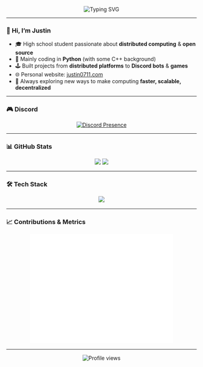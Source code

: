 <p align="center">
  <img 
    src="https://readme-typing-svg.demolab.com?font=Fira+Code&weight=600&size=32&pause=1000&color=00FFB3&center=true&vCenter=true&width=600&lines=I+BUILD+DISTRIBUTED+SYSTEMS;OPEN+SOURCE+%26+PYTHON+DEV;ALWAYS+LEARNING+%F0%9F%92%A1" 
    alt="Typing SVG" />
</p>

---

### 👋 Hi, I’m Justin

- 🎓 High school student passionate about **distributed computing** & **open source**  
- 🐍 Mainly coding in **Python** (with some C++ background)  
- 🕹 Built projects from **distributed platforms** to **Discord bots** & **games**  
- 🌐 Personal website: [justin0711.com](https://justin0711.com)  
- 🚀 Always exploring new ways to make computing **faster, scalable, decentralized**  

---

### 🎮 Discord
<p align="center">
  <a href="https://discord.com/users/882952356508094484">
    <img 
      src="https://lanyard.cnrad.dev/api/882952356508094484?bg=1a1b27&animated=true&idleMessage=Coding%20never%20stops&borderRadius=25px?timestamp=123" 
      alt="Discord Presence" 
    />
  </a>
</p>

---

### 📊 GitHub Stats
<p align="center">
  <img src="https://github-readme-stats.vercel.app/api?username=him6794&show_icons=true&theme=calm&count_private=true" height="180"/>
  <img src="https://github-readme-stats.vercel.app/api/top-langs/?username=him6794&layout=compact&theme=calm" height="180"/>
</p>

---

### 🛠 Tech Stack
<p align="center">
  <img src="https://skillicons.dev/icons?i=python,cpp,js,html,css,git,docker,linux" />
</p>

---

### 📈 Contributions & Metrics
<p align="center">
  <img src="/github-metrics.svg" width="75%"/>
</p>

---

<p align="center">
  <img src="https://komarev.com/ghpvc/?username=him6794&style=flat-square&color=00ffb3" alt="Profile views"/>
</p>
